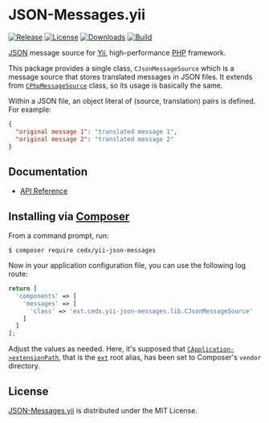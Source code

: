 # JSON-Messages.yii
[![Release](http://img.shields.io/packagist/v/cedx/yii-json-messages.svg?style=flat)](https://packagist.org/packages/cedx/yii-json-messages) [![License](http://img.shields.io/packagist/l/cedx/yii-json-messages.svg?style=flat)](https://github.com/cedx/json-messages.yii/blob/master/LICENSE.txt) [![Downloads](http://img.shields.io/packagist/dt/cedx/yii-json-messages.svg?style=flat)](https://packagist.org/packages/cedx/yii-json-messages) [![Build](http://img.shields.io/travis/cedx/json-messages.yii.svg?style=flat)](https://travis-ci.org/cedx/json-messages.yii)

[JSON](http://json.org) message source for [Yii](http://www.yiiframework.com), high-performance [PHP](https://php.net) framework.

This package provides a single class, `CJsonMessageSource` which is a message source that stores translated messages in JSON files. It extends from [`CPhpMessageSource`](http://www.yiiframework.com/doc/api/1.1/CPhpMessageSource) class, so its usage is basically the same.

Within a JSON file, an object literal of (source, translation) pairs is defined. For example:

```json
{
  "original message 1": "translated message 1",
  "original message 2": "translated message 2"
}
```

## Documentation
- [API Reference](http://dev.belin.io/json-messages.yii/api)

## Installing via [Composer](https://getcomposer.org)
From a command prompt, run:

```shell
$ composer require cedx/yii-json-messages
```

Now in your application configuration file, you can use the following log route:

```php
return [
  'components' => [
    'messages' => [
      'class' => 'ext.cedx.yii-json-messages.lib.CJsonMessageSource'
    ]
  ]
];
```

Adjust the values as needed. Here, it's supposed that [`CApplication->extensionPath`](http://www.yiiframework.com/doc/api/1.1/CApplication#extensionPath-detail), that is the [`ext`](http://www.yiiframework.com/doc/guide/1.1/en/basics.namespace) root alias, has been set to Composer's `vendor` directory.

## License
[JSON-Messages.yii](https://packagist.org/packages/cedx/yii-json-messages) is distributed under the MIT License.
